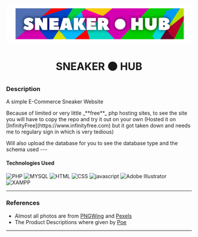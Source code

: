 <p><img src="images/fevicon/logo.png" alt="Sneaker Hub Logo"/></p>

<h1 align="center"> SNEAKER ⚫ HUB </h1>

### Description
<p>A simple E-Commerce Sneaker Website</p>
<p> Because of limited or very little _**free**_ php hosting sites, to see the site you will have to copy the repo and try it out on your own (Hosted it on [InfinityFree](https://www.infinityfree.com) but it got taken down and needs me to regulary sign in which is very tedious)</p>
Will also upload the database for you to see the database type and the schema used
---

#### Technologies Used
<p>
<img src="https://img.icons8.com/?size=100&id=fAMVO_fuoOuC&format=png&color=000000" width="36" height="36" alt="PHP"/>
<img src="https://img.icons8.com/?size=100&id=9nLaR5KFGjN0&format=png&color=000000" width="36" height="36" alt="MYSQL"/>
<img src="https://img.icons8.com/?size=100&id=20909&format=png&color=000000" width="36" height="36" alt="HTML"/>
<img src="https://img.icons8.com/?size=100&id=21278&format=png&color=000000" width="36" height="36" alt="CSS"/>
<img src="https://img.icons8.com/?size=100&id=tGvHBPJaKqEd&format=png&color=000000" width="36" height="36" alt="javascript"/>
<img src="https://img.icons8.com/?size=100&id=13631&format=png&color=000000" width="36" height="36" alt="Adobe Illustrator"/>
<img src="https://cdn2.iconfinder.com/data/icons/pack1-baco-flurry-icons-style/512/XAMPP.png" width="36" height="36" alt="XAMPP"/>

</p>

---

### References
- Almost all photos are from [PNGWing](pngwing.com) and [Pexels](pexels.com)
- The Product Descriptions where given by [Poe](poe.com)

---



